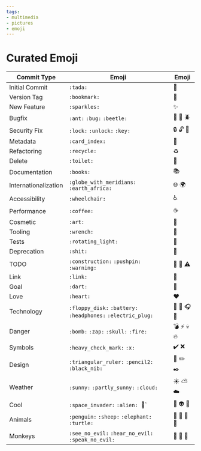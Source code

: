 ```yaml
---
tags:
- multimedia
- pictures
- emoji
---
```


# Curated Emoji

Commit Type            | Emoji                                                        | Emoji
---------------------- | ------------------------------------------------------------ |-------------------------------
Initial Commit         | `:tada:`                                                     | :tada:
Version Tag            | `:bookmark:`                                                 | :bookmark:
New Feature            | `:sparkles:`                                                 | :sparkles:
Bugfix                 | `:ant:` `:bug:` `:beetle:`                                   | :ant: :bug: :beetle:
Security Fix           | `:lock:` `:unlock:` `:key:`                                  | :lock: :unlock: :key:
Metadata               | `:card_index:`                                               | :card_index:
Refactoring            | `:recycle:`                                                  | :recycle:
Delete                 | `:toilet:`                                                   | :toilet:
Documentation          | `:books:`                                                    | :books:
Internationalization   | `:globe_with_meridians:` `:earth_africa:`                    | :globe_with_meridians: :earth_africa:
Accessibility          | `:wheelchair:`                                               | :wheelchair:
Performance            | `:coffee:`                                                   | :coffee:
Cosmetic               | `:art:`                                                      | :art:
Tooling                | `:wrench:`                                                   | :wrench:
Tests                  | `:rotating_light:`                                           | :rotating_light:
Deprecation            | `:shit:`                                                     | :shit:
TODO                   | `:construction:` `:pushpin:` `:warning:`                     | :construction: :pushpin: :warning:
Link                   | `:link:`                                                     | :link:
Goal                   | `:dart:`                                                     | :dart:
Love                   | `:heart:`                                                    | :heart:
Technology             | `:floppy_disk:` `:battery:` `:headphones:` `:electric_plug:` | :floppy_disk: :battery: :headphones: :electric_plug:
Danger                 | `:bomb:` `:zap:` `:skull:` `:fire:`                          | :bomb: :zap: :skull: :fire:
Symbols                | `:heavy_check_mark:` `:x:`                                   | :heavy_check_mark: :x:
Design                 | `:triangular_ruler:` `:pencil2:` `:black_nib:`               | :triangular_ruler: :pencil2: :black_nib:
Weather                | `:sunny:` `:partly_sunny:` `:cloud:`                         | :sunny: :partly_sunny: :cloud:
Cool                   | `:space_invader:` `:alien: `:moyai:`                         | :space_invader: :alien: :moyai:
Animals                | `:penguin:` `:sheep:` `:elephant:` `:turtle:`                | :penguin: :sheep: :elephant: :turtle:
Monkeys                | `:see_no_evil:` `:hear_no_evil:` `:speak_no_evil:`           | :see_no_evil: :hear_no_evil: :speak_no_evil:
